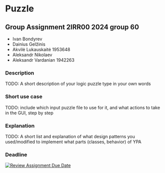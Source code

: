 # Puzzle
## Group Assignment 2IRR00 2024 group 60
* Ivan Bondyrev
* Dainius Gelžinis
* Akvilė Lukauskaitė 1953648
* Aleksandr Nikolaev
* Aleksandr Vardanian 1942263

### Description
TODO: A short description of your logic puzzle type in your own words

### Short use case
TODO: include which input puzzle file to use for it, and what actions to take in the GUI, step by step

### Explanation
TODO: A short list and explanation of what design patterns you used/modified to implement what parts (classes, behavior) of YPA

### Deadline
[![Review Assignment Due Date](https://classroom.github.com/assets/deadline-readme-button-24ddc0f5d75046c5622901739e7c5dd533143b0c8e959d652212380cedb1ea36.svg)](https://classroom.github.com/a/_p0yNlNQ)
